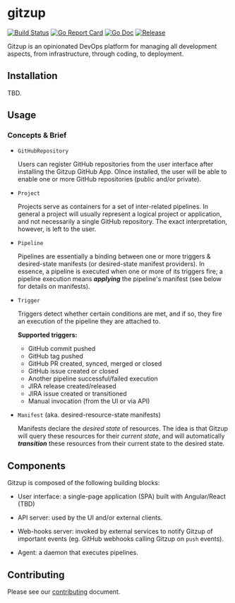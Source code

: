 # gitzup

[![Build Status](https://travis-ci.com/gitzup/agent.svg?branch=master)](https://travis-ci.com/gitzup/agent)
[![Go Report Card](https://goreportcard.com/badge/github.com/gitzup/agent?style=flat-square)](https://goreportcard.com/report/github.com/gitzup/agent)
[![Go Doc](https://img.shields.io/badge/godoc-reference-blue.svg?style=flat-square)](http://godoc.org/github.com/gitzup/agent)
[![Release](https://img.shields.io/github/release/gitzup/agent.svg?style=flat-square)](https://github.com/gitzup/agent/releases/latest)

Gitzup is an opinionated DevOps platform for managing all development aspects, from infrastructure, through coding, to deployment.

## Installation

TBD.

## Usage

### Concepts & Brief

- `GitHubRepository`

  Users can register GitHub repositories from the user interface after installing the Gitzup GitHub App. OInce installed, the user will be able to enable one or more GitHub repositories (public and/or private).
  
- `Project`

  Projects serve as containers for a set of inter-related pipelines. In general a project will usually represent a logical project or application, and not necessarily a single GitHub repository. The exact interpretation, however, is left to the user.
  
- `Pipeline`

  Pipelines are essentially a binding between one or more triggers & desired-state manifests (or desired-state manifest providers). In essence, a pipeline is executed when one or more of its triggers fire; a pipeline execution means **_applying_** the pipeline's manifest (see below for details on manifests).
  
- `Trigger`

  Triggers detect whether certain conditions are met, and if so, they fire an execution of the pipeline they are attached to.
  
  **Supported triggers:**
  
  - GitHub commit pushed
  - GitHub tag pushed
  - GitHub PR created, synced, merged or closed
  - GitHub issue created or closed 
  - Another pipeline successful/failed execution
  - JIRA release created/released                    
  - JIRA issue created or transitioned                    
  - Manual invocation (from the UI or via API)
  
- `Manifest` (aka. desired-resource-state manifests)

  Manifests declare the *desired state* of resources. The idea is that Gitzup will query these resources for their *current state*, and will automatically **_transition_** these resources from their current state to the desired state.

## Components

Gitzup is composed of the following building blocks:

- User interface: a single-page application (SPA) built with Angular/React (TBD)

- API server: used by the UI and/or external clients.

- Web-hooks server: invoked by external services to notify Gitzup of important events (eg. GitHub webhooks calling Gitzup on `push` events).

- Agent: a daemon that executes pipelines.

## Contributing

Please see our [contributing](./CONTRIBUTING.md) document.
